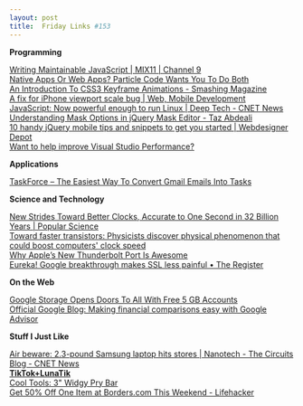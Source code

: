 ```yaml
---
layout: post
title:  Friday Links #153
---
```

**Programming**

[Writing Maintainable JavaScript | MIX11 | Channel 9 ](http://channel9.msdn.com/events/mix/mix11/EXT23?utm_source=javascriptweekly&utm_medium=email)   
[Native Apps Or Web Apps? Particle Code Wants You To Do Both](http://techcrunch.com/2011/05/13/native-apps-or-web-apps-particle-code-wants-you-to-do-both/)   
[An Introduction To CSS3 Keyframe Animations - Smashing Magazine](http://www.smashingmagazine.com/2011/05/17/an-introduction-to-css3-keyframe-animations/)   
[A fix for iPhone viewport scale bug | Web, Mobile Development](http://www.blog.highub.com/mobile-2/a-fix-for-iphone-viewport-scale-bug/)   
[JavaScript: Now powerful enough to run Linux | Deep Tech - CNET News](http://news.cnet.com/8301-30685_3-20063563-264.html?part=rss&subj=news&tag=2547-1_3-0-20)   
[Understanding Mask Options in jQuery Mask Editor - Taz Abdeali](http://blogs.infragistics.com/blogs/taz_abdeali/archive/2011/05/18/understanding-mask-options-in-jquery-mask-editor.aspx)   
[10 handy jQuery mobile tips and snippets to get you started | Webdesigner Depot](http://www.webdesignerdepot.com/2011/05/10-handy-jquery-mobile-tips-and-snippets-to-get-you-started/)   
[Want to help improve Visual Studio Performance?](http://billwagner.cloudapp.net/Home/Item/WanttohelpimproveVisualStudioPerformance)

**Applications**

[TaskForce – The Easiest Way To Convert Gmail Emails Into Tasks ](http://www.makeuseof.com/tag/taskforce-easiest-convert-gmail-emails-tasks/)

**Science and Technology**

[New Strides Toward Better Clocks, Accurate to One Second in 32 Billion Years | Popular Science ](http://www.popsci.com/science/article/2011-05/correcting-tiny-temperature-changes-improves-atomic-clocks-accuracy-yet-again)   
[Toward faster transistors: Physicists discover physical phenomenon that could boost computers' clock speed](http://www.sciencedaily.com/releases/2011/05/110513204412.htm?utm_source=feedburner&utm_medium=feed&utm_campaign=Feed%3A+sciencedaily+%28ScienceDaily%3A+Latest+Science+News%29)   
[Why Apple’s New Thunderbolt Port Is Awesome](http://www.makeuseof.com/tag/apples-thunderbolt-port-awesome-technology-explained/)   
[Eureka! Google breakthrough makes SSL less painful • The Register](http://www.theregister.co.uk/2011/05/19/google_ssl_breakthrough/)

**On the Web**

[Google Storage Opens Doors To All With Free 5 GB Accounts](http://www.makeuseof.com/tag/google-storage-opens-doors-free-5-gb-accounts-news/)   
[Official Google Blog: Making financial comparisons easy with Google Advisor](http://googleblog.blogspot.com/2011/05/making-financial-comparisons-easy-with.html)

**Stuff I Just Like**

[Air beware: 2.3-pound Samsung laptop hits stores | Nanotech - The Circuits Blog - CNET News](http://news.cnet.com/8301-13924_3-20063052-64.html?part=rss&subj=news&tag=2547-1_3-0-20)   
[**TikTok+LunaTik**](http://lunatik.com/)   
[Cool Tools: 3" Widgy Pry Bar](http://www.kk.org/cooltools/archives/005291.php)   
[Get 50% Off One Item at Borders.com This Weekend - Lifehacker](http://lifehacker.com/5803745/get-50-off-one-item-at-borderscom-this-weekend)
